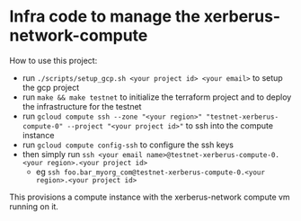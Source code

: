 # Infra code to manage the xerberus-network-compute

How to use this project:

- run `./scripts/setup_gcp.sh <your project id> <your email>` to setup the gcp project
- run `make && make testnet` to initialize the terraform project and to deploy the infrastructure for the testnet
- run `gcloud compute ssh --zone "<your region>" "testnet-xerberus-compute-0" --project "<your project id>"` to ssh into the compute instance
- run `gcloud compute config-ssh` to configure the ssh keys
- then simply run `ssh <your email name>@testnet-xerberus-compute-0.<your region>.<your project id>`
  - eg `ssh foo.bar_myorg_com@testnet-xerberus-compute-0.<your region>.<your project id>`

This provisions a compute instance with the xerberus-network compute vm running on it.
